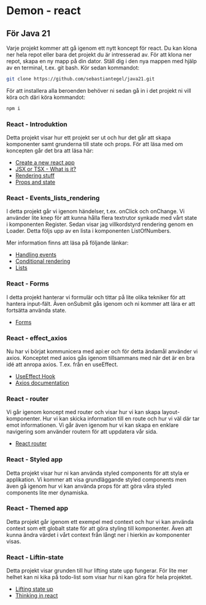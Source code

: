 # Demon - react

## För Java 21

Varje projekt kommer att gå igenom ett nytt koncept för react. Du kan klona ner hela repot eller bara det projekt du är intresserad av.
För att klona ner repot, skapa en ny mapp på din dator. Ställ dig i den nya mappen med hjälp av en terminal, t.ex. git bash. Kör sedan kommandot:

```sh
git clone https://github.com/sebastiantegel/java21.git
```

För att installera alla beroenden behöver ni sedan gå in i det projekt ni vill köra och däri köra kommandot:

```sh
npm i
```

### React - Introduktion

Detta projekt visar hur ett projekt ser ut och hur det går att skapa komponenter samt grunderna till state och props.
För att läsa med om koncepten går det bra att läsa här:

- [Create a new react app](https://reactjs.org/docs/create-a-new-react-app.html)
- [JSX or TSX - What is it?](https://reactjs.org/docs/introducing-jsx.html)
- [Rendering stuff](https://reactjs.org/docs/rendering-elements.html)
- [Props and state](https://reactjs.org/docs/components-and-props.html)

### React - Events_lists_rendering

I detta projekt går vi igenom händelser, t.ex. onClick och onChange. Vi använder lite knep för att kunna hålla flera textrutor synkade med vårt state i komponenten Register.
Sedan visar jag villkordstyrd rendering genom en Loader. Detta följs upp av en lista i komponenten ListOfNumbers.

Mer information finns att läsa på följande länkar:

- [Handling events](https://reactjs.org/docs/handling-events.html)
- [Conditional rendering](https://reactjs.org/docs/conditional-rendering.html)
- [Lists](https://reactjs.org/docs/lists-and-keys.html)

### React - Forms

I detta projekt hanterar vi formulär och tittar på lite olika tekniker för att hantera input-fält. Även onSubmit gås igenom och ni kommer att lära er att fortsätta använda state.

- [Forms](https://reactjs.org/docs/forms.html)

### React - effect_axios

Nu har vi börjat kommunicera med api:er och för detta ändamål använder vi axios. Konceptet med axios gås igenom tillsammans med när det är en bra idé att anropa axios. T.ex. från en useEffect.

- [UseEffect Hook](https://reactjs.org/docs/hooks-effect.html)
- [Axios documentation](https://axios-http.com/docs/intro)

### React - router

Vi går igenom koncept med router och visar hur vi kan skapa layout-komponenter. Hur vi kan skicka information till en route och hur vi väl där tar emot informationen. Vi går även igenom hur vi kan skapa en enklare navigering som använder routern för att uppdatera vår sida.

- [React router](https://reactrouterdotcom.fly.dev/docs/en/v6)

### React - Styled app

Detta projekt visar hur ni kan använda styled components för att styla er applikation. Vi kommer att visa grundläggande styled components men även gå igenom hur vi kan använda props för att göra våra styled components lite mer dynamiska.

### React - Themed app

Detta projekt går igenom ett exempel med context och hur vi kan använda context som ett globalt state för att göra styling till komponenter. Även att kunna ändra värdet i vårt context från långt ner i hierkin av komponenter visas.

### React - Liftin-state

Detta projekt visar grunden till hur lifting state upp fungerar. För lite mer helhet kan ni kika på todo-list som visar hur ni kan göra för hela projektet. 

- [Lifting state up](https://reactjs.org/docs/lifting-state-up.html)
- [Thinking in react](https://reactjs.org/docs/thinking-in-react.html)
